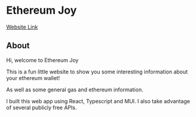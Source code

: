 # Ethereum Joy

[Website Link](https://ethereumjoy.netlify.app/)


## About
Hi, welcome to Ethereum Joy

This is a fun little website to show you some interesting information about your ethereum wallet!

As well as some general gas and ethereum information.

I built this web app using React, Typescript and MUI. I also take advantage of several publicly free APIs.
